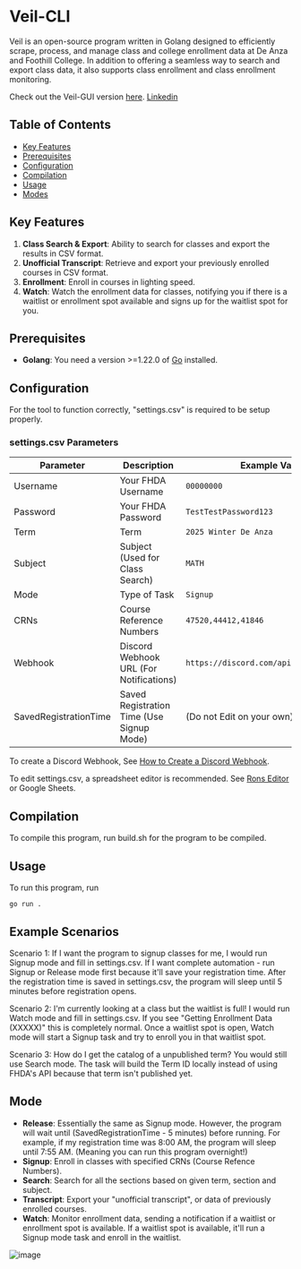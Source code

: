 # Veil-CLI

Veil is an open-source program written in Golang designed to efficiently scrape, process, and manage class and college enrollment data at De Anza and Foothill College. In addition to offering a seamless way to search and export class data, it also supports class enrollment and class enrollment monitoring.

Check out the Veil-GUI version [here](https://github.com/aandrewduong/veil).
[Linkedin](https://www.linkedin.com/in/andrew-duong-3a9931259/)

## Table of Contents

- [Key Features](#key-features)
- [Prerequisites](#prerequisites)
- [Configuration](#configuration)
- [Compilation](#compilation)
- [Usage](#usage)
- [Modes](#modes)


## Key Features

1. **Class Search & Export**: Ability to search for classes and export the results in CSV format.
2. **Unofficial Transcript**: Retrieve and export your previously enrolled courses in CSV format.
3. **Enrollment**: Enroll in courses in lighting speed.
4. **Watch**: Watch the enrollment data for classes, notifying you if there is a waitlist or enrollment spot available and signs up for the waitlist spot for you.

## Prerequisites

- **Golang**: You need a version >=1.22.0 of [Go](https://go.dev/doc/install) installed.

## Configuration

For the tool to function correctly, "settings.csv" is required to be setup properly.

### settings.csv Parameters

| Parameter            | Description                                         | Example Values                               |
|----------------------|-----------------------------------------------------|----------------------------------------------|
| Username             | Your FHDA Username                                  | `00000000`                                   |
| Password             | Your FHDA Password                                  | `TestTestPassword123`                        |
| Term                 | Term                                                | `2025 Winter De Anza`                        |
| Subject              | Subject (Used for Class Search)                     | `MATH`                                       |
| Mode                 | Type of Task                                        | `Signup`                                     |
| CRNs                 | Course Reference Numbers                            | `47520,44412,41846`                          |
| Webhook              | Discord Webhook URL (For Notifications)             | `https://discord.com/api/webhooks/[gone] `   |
| SavedRegistrationTime | Saved Registration Time (Use Signup Mode)          | (Do not Edit on your own)                    |

To create a Discord Webhook, See [How to Create a Discord Webhook](https://hookdeck.com/webhooks/platforms/how-to-get-started-with-discord-webhooks).

To edit settings.csv, a spreadsheet editor is recommended. See [Rons Editor](https://www.ronsplace.ca/products/ronseditor) or Google Sheets.

## Compilation

To compile this program, run build.sh for the program to be compiled.

## Usage

To run this program, run
```
go run .
```

## Example Scenarios

Scenario 1: 
If I want the program to signup classes for me, I would run Signup mode and fill in settings.csv. If I want complete automation - 
run Signup or Release mode first because it'll save your registration time. After the registration time is saved in settings.csv, the program will sleep until 5 minutes before registration opens.

Scenario 2:
I'm currently looking at a class but the waitlist is full! I would run Watch mode and fill in settings.csv. If you see "Getting Enrollment Data (XXXXX)" this is completely normal. Once a waitlist spot is open, Watch mode will start a
Signup task and try to enroll you in that waitlist spot.

Scenario 3:
How do I get the catalog of a unpublished term? You would still use Search mode. The task will build the Term ID locally instead of using FHDA's API because that term isn't published yet.

## Mode

- **Release**: Essentially the same as Signup mode. However, the program will wait until (SavedRegistrationTime - 5 minutes) before running. For example, if my registration time was 8:00 AM, the program will sleep until 7:55 AM. (Meaning you can run this program overnight!)
- **Signup**: Enroll in classes with specified CRNs (Course Refence Numbers).
- **Search**: Search for all the sections based on given term, section and subject.
- **Transcript**: Export your "unofficial transcript", or data of previously enrolled courses.
- **Watch**: Monitor enrollment data, sending a notification if a waitlist or enrollment spot is available. If a waitlist spot is available, it'll run a Signup mode task and enroll in the waitlist.

![image](https://github.com/aandrewduong/veil-v2/assets/135930507/e6e862df-2fde-4015-9095-d9e4818047f3)

